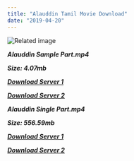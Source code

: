 ```yaml
---
title: "Alauddin Tamil Movie Download"
date: "2019-04-20"
---
```


![Related image](https://www.starmusiq.fun/movieimages/Tamil/A/2003/Alaudin_B.jpg)

**_Alauddin Sample Part.mp4_**

**_Size: 4.07mb_**

  

**_[Download Server 1](http://b8.wetransfer.vip/files/{5d952673edb986a3e6232bd1dc09e7f07ef1103dd7939917627d2e7266b78107}20Actor{5d952673edb986a3e6232bd1dc09e7f07ef1103dd7939917627d2e7266b78107}20Hits{5d952673edb986a3e6232bd1dc09e7f07ef1103dd7939917627d2e7266b78107}20Collection/Prabhu{5d952673edb986a3e6232bd1dc09e7f07ef1103dd7939917627d2e7266b78107}20Deva{5d952673edb986a3e6232bd1dc09e7f07ef1103dd7939917627d2e7266b78107}20Movies{5d952673edb986a3e6232bd1dc09e7f07ef1103dd7939917627d2e7266b78107}20Collections/Alauddin{5d952673edb986a3e6232bd1dc09e7f07ef1103dd7939917627d2e7266b78107}20(2002)/Alauddin{5d952673edb986a3e6232bd1dc09e7f07ef1103dd7939917627d2e7266b78107}20(2002){5d952673edb986a3e6232bd1dc09e7f07ef1103dd7939917627d2e7266b78107}20Sample{5d952673edb986a3e6232bd1dc09e7f07ef1103dd7939917627d2e7266b78107}20HD.mp4)_**

  

**_[Download Server 2](http://b8.wetransfer.vip/files/{5d952673edb986a3e6232bd1dc09e7f07ef1103dd7939917627d2e7266b78107}20Actor{5d952673edb986a3e6232bd1dc09e7f07ef1103dd7939917627d2e7266b78107}20Hits{5d952673edb986a3e6232bd1dc09e7f07ef1103dd7939917627d2e7266b78107}20Collection/Prabhu{5d952673edb986a3e6232bd1dc09e7f07ef1103dd7939917627d2e7266b78107}20Deva{5d952673edb986a3e6232bd1dc09e7f07ef1103dd7939917627d2e7266b78107}20Movies{5d952673edb986a3e6232bd1dc09e7f07ef1103dd7939917627d2e7266b78107}20Collections/Alauddin{5d952673edb986a3e6232bd1dc09e7f07ef1103dd7939917627d2e7266b78107}20(2002)/Alauddin{5d952673edb986a3e6232bd1dc09e7f07ef1103dd7939917627d2e7266b78107}20(2002){5d952673edb986a3e6232bd1dc09e7f07ef1103dd7939917627d2e7266b78107}20Sample{5d952673edb986a3e6232bd1dc09e7f07ef1103dd7939917627d2e7266b78107}20HD.mp4)_**

  

  

**_Alauddin Single Part.mp4_**

**_Size: 556.59mb_**

  

**_[Download Server 1](http://b8.wetransfer.vip/files/{5d952673edb986a3e6232bd1dc09e7f07ef1103dd7939917627d2e7266b78107}20Actor{5d952673edb986a3e6232bd1dc09e7f07ef1103dd7939917627d2e7266b78107}20Hits{5d952673edb986a3e6232bd1dc09e7f07ef1103dd7939917627d2e7266b78107}20Collection/Prabhu{5d952673edb986a3e6232bd1dc09e7f07ef1103dd7939917627d2e7266b78107}20Deva{5d952673edb986a3e6232bd1dc09e7f07ef1103dd7939917627d2e7266b78107}20Movies{5d952673edb986a3e6232bd1dc09e7f07ef1103dd7939917627d2e7266b78107}20Collections/Alauddin{5d952673edb986a3e6232bd1dc09e7f07ef1103dd7939917627d2e7266b78107}20(2002)/Alauddin{5d952673edb986a3e6232bd1dc09e7f07ef1103dd7939917627d2e7266b78107}20(2002){5d952673edb986a3e6232bd1dc09e7f07ef1103dd7939917627d2e7266b78107}20Single{5d952673edb986a3e6232bd1dc09e7f07ef1103dd7939917627d2e7266b78107}20Part{5d952673edb986a3e6232bd1dc09e7f07ef1103dd7939917627d2e7266b78107}20HD.mp4)_**

  

**_[Download Server 2](http://b8.wetransfer.vip/files/{5d952673edb986a3e6232bd1dc09e7f07ef1103dd7939917627d2e7266b78107}20Actor{5d952673edb986a3e6232bd1dc09e7f07ef1103dd7939917627d2e7266b78107}20Hits{5d952673edb986a3e6232bd1dc09e7f07ef1103dd7939917627d2e7266b78107}20Collection/Prabhu{5d952673edb986a3e6232bd1dc09e7f07ef1103dd7939917627d2e7266b78107}20Deva{5d952673edb986a3e6232bd1dc09e7f07ef1103dd7939917627d2e7266b78107}20Movies{5d952673edb986a3e6232bd1dc09e7f07ef1103dd7939917627d2e7266b78107}20Collections/Alauddin{5d952673edb986a3e6232bd1dc09e7f07ef1103dd7939917627d2e7266b78107}20(2002)/Alauddin{5d952673edb986a3e6232bd1dc09e7f07ef1103dd7939917627d2e7266b78107}20(2002){5d952673edb986a3e6232bd1dc09e7f07ef1103dd7939917627d2e7266b78107}20Single{5d952673edb986a3e6232bd1dc09e7f07ef1103dd7939917627d2e7266b78107}20Part{5d952673edb986a3e6232bd1dc09e7f07ef1103dd7939917627d2e7266b78107}20HD.mp4)_**

